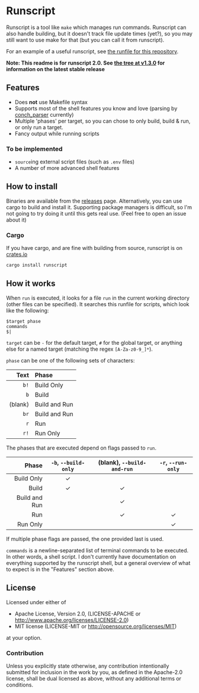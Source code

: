 # Runscript

Runscript is a tool like `make` which manages run commands. Runscript can also handle building, but it doesn't track file update times (yet?), so you may still want to use make for that (but you can call it from runscript).

For an example of a useful runscript, see [the runfile for this repository](run).

**Note: This readme is for runscript 2.0. See [the tree at v1.3.0](https://github.com/TheOnlyMrCat/runscript/tree/v1.3.0) for information on the latest stable release**

## Features

- Does **not** use Makefile syntax
- Supports most of the shell features you know and love (parsing by [conch_parser](https://github.com/ipetkov/conch-parser) currently)
- Multiple 'phases' per target, so you can chose to only build, build & run, or only run a target.
- Fancy output while running scripts

### To be implemented

- `source`ing external script files (such as `.env` files)
- A number of more advanced shell features

## How to install

Binaries are available from the [releases](https://github.com/TheOnlyMrCat/runscript) page. Alternatively, you can use cargo to
build and install it. Supporting package managers is difficult, so I'm not going to try doing it until this gets real use. (Feel
free to open an issue about it)

### Cargo

If you have cargo, and are fine with building from source, runscript is on [crates.io](https://crates.io/crates/runscript)

```sh
cargo install runscript
```

## How it works

When `run` is executed, it looks for a file `run` in the current working directory (other files can be specified). It
searches this runfile for scripts, which look like the following:

```run
$target phase
commands
$|
```

`target` can be `-` for the default target, `#` for the global target, or anything else for a named target (matching the regex
`[A-Za-z0-9_]*`).

`phase` can be one of the following sets of characters:

| Text    | Phase         |
| ------: | :------------ |
|    `b!` | Build Only    |
|     `b` | Build         |
| (blank) | Build and Run |
|    `br` | Build and Run |
|     `r` | Run           |
|    `r!` | Run Only      |

The phases that are executed depend on flags passed to `run`. 

|         Phase | `-b`, `--build-only` | (blank), `--build-and-run` | `-r`, `--run-only` |
| ------------: | :------------------: | :------------------------: | :----------------: |
|    Build Only |          ✓           |                            |                    |
|         Build |          ✓           |             ✓              |                    |
| Build and Run |                      |             ✓              |                    |
|           Run |                      |             ✓              |         ✓          |
|      Run Only |                      |                            |         ✓          |

If multiple phase flags are passed, the one provided last is used.

`commands` is a newline-separated list of terminal commands to be executed. In other words, a shell script. I don't currently
have documentation on everything supported by the runscript shell, but a general overview of what to expect is in the
"Features" section above.

## License

Licensed under either of

- Apache License, Version 2.0, (LICENSE-APACHE or http://www.apache.org/licenses/LICENSE-2.0)
- MIT license (LICENSE-MIT or http://opensource.org/licenses/MIT)

at your option.

### Contribution

Unless you explicitly state otherwise, any contribution intentionally submitted for inclusion in the work by you, as defined in the Apache-2.0 license, shall be dual licensed as above, without any additional terms or conditions.
